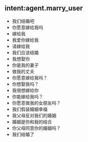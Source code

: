 ## intent:agent.marry_user
- 我们结婚吧
- 你愿意嫁给我吗
- 嫁给我
- 我爱你嫁给我
- 请嫁给我
- 我们应该结婚
- 我想娶你
- 你是我的妻子
- 做我的丈夫
- 你愿意嫁给我吗？
- 你想娶我吗？
- 我很想嫁给你
- 你能嫁给我吗？
- 你愿意做我的女朋友吗？
- 我们假装婚姻幸福
- 我父母反对我们的婚姻
- 婚姻是你和我的结合
- 你父母同意你的婚姻吗？
- 我们结婚了
